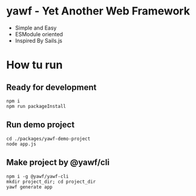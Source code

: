 # yawf - Yet Another Web Framework

- Simple and Easy
- ESModule oriented
- Inspired By Sails.js

# How tu run

## Ready for development
```
npm i
npm run packageInstall
```

## Run demo project
```
cd ./packages/yawf-demo-project
node app.js
```

## Make project by @yawf/cli
```
npm i -g @yawf/yawf-cli
mkdir project_dir; cd project_dir
yawf generate app
```
